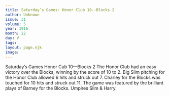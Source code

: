 ```yaml
---
title: Saturday’s Games: Honor Club 10--Blocks 2
author: Unknown
issue: 31
volume: 5
year: 1916
month: 22
day: V
tags:
layout: page.njk
image:
---
```

Saturday’s Games   Honor Cub 10—Blocks 2      The Honor Club had an easy victory over the Blocks, winning by the score of 10 to 2.    Big Slim pitching for the Honor Club allowed 6 hits and struck out 7.   Charley for the Blocks was touched for 10 hits and struck out 11.   The game was featured by the brilliant plays of Barney for the Blocks.    Umpires Slim & Harry.   
